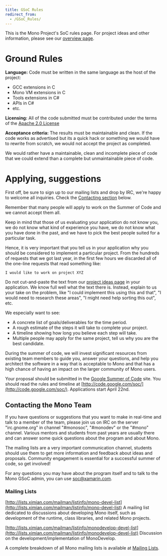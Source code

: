 ```yaml
---
title: GSoC Rules
redirect_from:
  - /GSoC_Rules/
---
```


This is the Mono Project's SoC rules page. For project ideas and other information, please see our [overview page](/community/google-summer-of-code/).

Ground Rules
============

**Language:** Code must be written in the same language as the host of the project:

-   GCC extensions in C
-   Mono VM extensions in C
-   Tools extensions in C\#
-   APIs in C\#
-   etc.

**Licensing:** All of the code submitted must be contributed under the terms of the [Apache 2.0 License](http://www.apache.org/licenses/LICENSE-2.0.html)

**Acceptance criteria:** The results must be maintainable and clean. If the code works as advertised but its a quick hack or something we would have to rewrite from scratch, we would not accept the project as completed.

We would rather have a maintainable, clean and incomplete piece of code that we could extend than a complete but unmaintainable piece of code.

Applying, suggestions
=====================

First off, be sure to sign up to our mailing lists and drop by IRC, we're happy to welcome all inquiries. Check the [Contacting section](#contacting-the-mono-team) below.

Remember that many people will apply to work on the Summer of Code and we cannot accept them all.

Keep in mind that those of us evaluating your application do not know you, we do not know what kind of experience you have, we do not know what you have done in the past, and we have to pick the best people suited for a particular task.

Hence, it is very important that you tell us in your application why you should be considered to implement a particular project. From the hundreds of requests that we got last year, in the first few hours we discarded all of the one-line requests that read something like:

    I would like to work on project XYZ

Do not cut-and-paste the text from our [project ideas page](/community/google-summer-of-code/projects/) in your application. We know full well what the text there is. Instead, explain to us your take on the problem, like "I could implement this using this and that", "I would need to research these areas", "I might need help sorting this out", etc.

We especially want to see:

-   A concrete list of goals/deliverables for the time period.
-   A rough estimate of the steps it will take to complete your project.
-   A timeline showing how long you believe each step will take.
-   Multiple people may apply for the same project, tell us why you are the best candidate.

During the summer of code, we will invest significant resources from existing team members to guide you, answer your questions, and help you architect the software in a way that is acceptable to Mono and that has a high chance of having an impact on the larger community of Mono users.

Your proposal should be submitted in the [Google Summer of Code](https://www.google-melange.com/gsoc/org2/google/gsoc2014/mono) site. You should read the rules and timeline at [http://code.google.com/soc/](http://code.google.com/soc/). Applications start April 22nd.

Contacting the Mono Team
------------------------

If you have questions or suggestions that you want to make in real-time and talk to a member of the team, please join us on IRC on the server "irc.gnome.org" in channel "\#monosoc", "\#monodev" or the "\#mono" channel. Various mentors and students from past years are usually there and can answer some quick questions about the program and about Mono.

The mailing lists are a very important communication channel, students should use them to get more information and feedback about ideas and proposals. Community engagement is essential for a successful summer of code, so get involved!

For any questions you may have about the program itself and to talk to the Mono GSoC admin, you can use [soc@xamarin.com](mailto:soc@xamarin.com).

### Mailing Lists

[http://lists.ximian.com/mailman/listinfo/mono-devel-list](http://lists.ximian.com/mailman/listinfo/mono-devel-list) A mailing list dedicated to discussions about developing Mono itself, such as development of the runtime, class libraries, and related Mono projects.

[http://lists.ximian.com/mailman/listinfo/monodevelop-devel-list](http://lists.ximian.com/mailman/listinfo/monodevelop-devel-list) Discussion on the development/implementation of MonoDevelop.

A complete breakdown of all Mono mailing lists is available at [Mailing Lists](/community/help/mailing-lists/).

